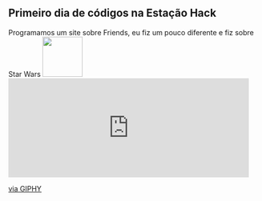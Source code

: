 <h2>Primeiro dia de códigos na Estação Hack </h2>
Programamos um site sobre Friends, eu fiz um pouco diferente e fiz sobre Star Wars
<img src="https://media.giphy.com/media/YwjzRjSaCWlP2/source.gif" width="80" height="80" />
<iframe src="https://giphy.com/embed/YwjzRjSaCWlP2" width="480" height="198" frameBorder="0" class="giphy-embed" allowFullScreen></iframe><p><a href="https://giphy.com/gifs/film-star-wars-YwjzRjSaCWlP2">via GIPHY</a></p>
